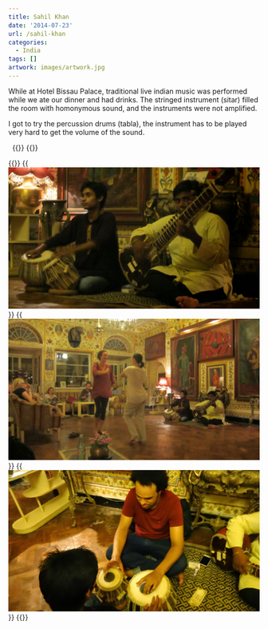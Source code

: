 ```yaml
---
title: Sahil Khan
date: '2014-07-23'
url: /sahil-khan
categories:
  - India
tags: []
artwork: images/artwork.jpg
---
```


While at Hotel Bissau Palace, traditional live indian music was performed while we ate our dinner and had drinks. The stringed instrument (sitar) filled the room with homonymous sound, and the instruments were not amplified.

I got to try the percussion drums (tabla), the instrument has to be played very hard to get the volume of the sound.

 
{{<youtube lbk3LZzaSbc>}}
{{<youtube t3X4T48F8rg>}}

{{<gallery>}}
  {{<img src="images/IMG_3935.jpg" title="Sahil Khan performing">}}
  {{<img src="images/IMG_3936.jpg" title="Nikki and Jenn Dancing">}}
  {{<img src="images/DSC00442.jpg" title="Me trying to play the tabla">}}
{{</gallery>}}
